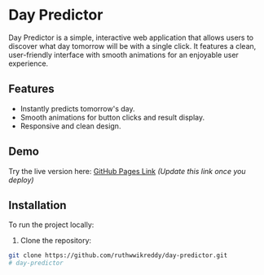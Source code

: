 # Day Predictor

Day Predictor is a simple, interactive web application that allows users to discover what day tomorrow will be with a single click. It features a clean, user-friendly interface with smooth animations for an enjoyable user experience.

## Features
- Instantly predicts tomorrow's day.
- Smooth animations for button clicks and result display.
- Responsive and clean design.

## Demo
Try the live version here: [GitHub Pages Link](https://ruthwwikreddy.github.io/day-predictor/) *(Update this link once you deploy)*

## Installation
To run the project locally:

1. Clone the repository:
```bash
git clone https://github.com/ruthwwikreddy/day-predictor.git
# day-predictor
